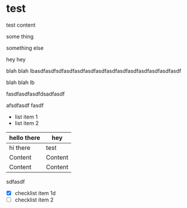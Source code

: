 # test

test content

some thing

something else

hey hey

blah blah lbasdfasdfsdfasdfasdfasdfasdfasdfasdfasdfasdfasdfasdfasdf

blah blah lb

fasdfasdfasdfdsadfasdf

afsdfasdf fasdf

*   list item 1
*   list item 2

| hello there | hey     |
| ----------- | ------- |
| hi there    | test    |
| Content     | Content |
| Content     | Content |

sdfasdf

*   [x] checklist item 1d
*   [ ] checklist item 2
